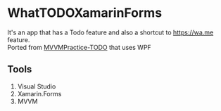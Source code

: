 # WhatTODOXamarinForms
It's an app that has a Todo feature and also a shortcut to https://wa.me feature.  
Ported from [MVVMPractice-TODO](https://github.com/PlashSpeed-Aiman/MVVMPractice-TODO) that uses WPF

## Tools
1. Visual Studio
2. Xamarin.Forms
3. MVVM
